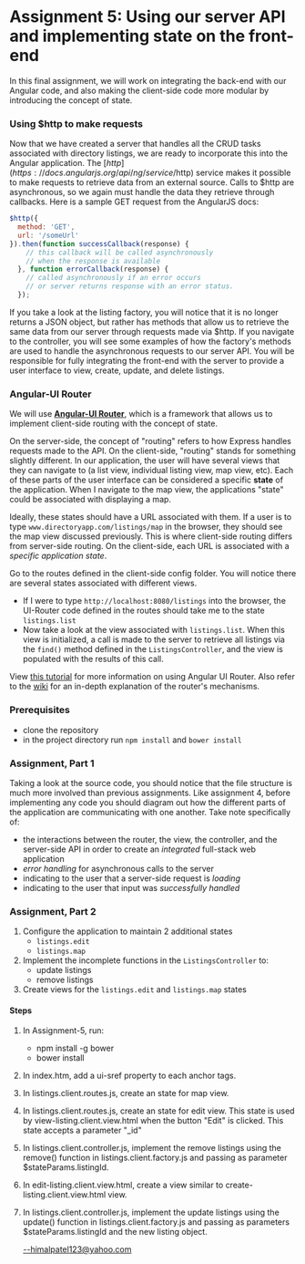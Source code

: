 # Assignment 5: Using our server API and implementing state on the front-end
In this final assignment, we will work on integrating the back-end with our Angular code, and also making the client-side code more modular by introducing the concept of state. 

### Using $http to make requests 
Now that we have created a server that handles all the CRUD tasks associated with directory listings, we are ready to incorporate this into the Angular application. The [$http](https://docs.angularjs.org/api/ng/service/$http) service makes it possible to make requests to retrieve data from an external source. Calls to $http are asynchronous, so we again must handle the data they retrieve through callbacks. Here is a sample GET request from the AngularJS docs: 

```javascript
$http({
  method: 'GET',
  url: '/someUrl'
}).then(function successCallback(response) {
    // this callback will be called asynchronously
    // when the response is available
  }, function errorCallback(response) {
    // called asynchronously if an error occurs
    // or server returns response with an error status.
  });
```

If you take a look at the listing factory, you will notice that it is no longer returns a JSON object, but rather has methods that allow us to retrieve the same data from our server through requests made via $http. If you navigate to the controller, you will see some examples of how the factory's methods are used to handle the asynchronous requests to our server API. You will be responsible for fully integrating the front-end with the server to provide a user interface to view, create, update, and delete listings. 

### Angular-UI Router
We will use [**Angular-UI Router**](https://github.com/angular-ui/ui-router/wiki), which is a framework that allows us to implement client-side routing with the concept of state. 

On the server-side, the concept of "routing" refers to how Express handles requests made to the API. On the client-side, "routing" stands for something slightly different. In our application, the user will have several views that they can navigate to (a list view, individual listing view, map view, etc). Each of these parts of the user interface can be considered a specific **state** of the application. When I navigate to the map view, the applications "state" could be associated with displaying a map. 

Ideally, these states should have a URL associated with them. If a user is to type `www.directoryapp.com/listings/map` in the browser, they should see the map view discussed previously. This is where client-side routing differs from server-side routing. On the client-side, each URL is associated with a *specific application state*. 

Go to the routes defined in the client-side config folder. You will notice there are several states associated with different views. 
- If I were to type `http://localhost:8080/listings` into the browser, the UI-Router code defined in the routes should take me to the state `listings.list`
- Now take a look at the view associated with `listings.list`. When this view is initialized, a call is made to the server to retrieve all listings via the `find()` method defined in the `ListingsController`, and the view is populated with the results of this call.

View [this tutorial](https://scotch.io/tutorials/angular-routing-using-ui-router) for more information on using Angular UI Router. Also refer to the [wiki](https://github.com/angular-ui/ui-router/wiki) for an in-depth explanation of the router's mechanisms. 

### Prerequisites
- clone the repository
- in the project directory run `npm install` and `bower install`

### Assignment, Part 1
Taking a look at the source code, you should notice that the file structure is much more involved than previous assignments. Like assignment 4, before implementing any code you should diagram out how the different parts of the application are communicating with one another. 
Take note specifically of:
   - the interactions between the router, the view, the controller, and the server-side API in order to create an *integrated* full-stack web application
   - *error handling* for asynchronous calls to the server
   - indicating to the user that a server-side request is *loading*
   - indicating to the user that input was *successfully handled*


### Assignment, Part 2
1. Configure the application to maintain 2 additional states
    - `listings.edit`
    - `listings.map`
2. Implement the incomplete functions in the `ListingsController` to: 
    - update listings
    - remove listings
3. Create views for the `listings.edit` and `listings.map` states


#### Steps
1) In Assignment-5, run:
    - npm install -g bower
    - bower install
2) In index.htm, add a ui-sref property to each anchor tags.
3) In listings.client.routes.js, create an state for map view.
4) In listings.client.routes.js, create an state for edit view. This state is used by view-listing.client.view.html
   when the button "Edit" is clicked. This state accepts a parameter "_id"
   
5) In listings.client.controller.js, implement the remove listings using the remove() function in 
   listings.client.factory.js and passing as parameter $stateParams.listingId.
   
6) In edit-listing.client.view.html, create a view similar to create-listing.client.view.html view.
7) In listings.client.controller.js, implement the update listings using the update() function in 
   listings.client.factory.js and passing as parameters $stateParams.listingId and the new listing object.
   
   
   
   --himalpatel123@yahoo.com